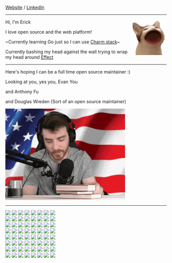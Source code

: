 [Website](https://ericc-ch.github.io) / [LinkedIn](https://www.linkedin.com/in/erick-christian-p)

---

<img src="./popcat.gif" align="right" >

Hi, I'm Erick

I love open source and the web platform!

~Currently learning Go just so I can use [Charm stack](https://charm.sh)~

Currently bashing my head against the wall trying to wrap my head around [Effect](https://effect.website)

---

Here's hoping I can be a full time open source maintainer :)

Looking at you, yes you, Evan You

and Anthony Fu

and Douglas Wreden (Sort of an open source maintainer)

![DougDoug Approved](./dougdoug-approved.gif)

---

<a href="https://github-place.val.run/paint?x=0&y=0"><img src="https://github-place.val.run/pixel?x=0&y=0" width="40px"></a>
<a href="https://github-place.val.run/paint?x=1&y=0"><img src="https://github-place.val.run/pixel?x=1&y=0" width="40px"></a>
<a href="https://github-place.val.run/paint?x=2&y=0"><img src="https://github-place.val.run/pixel?x=2&y=0" width="40px"></a>
<a href="https://github-place.val.run/paint?x=3&y=0"><img src="https://github-place.val.run/pixel?x=3&y=0" width="40px"></a>
<a href="https://github-place.val.run/paint?x=4&y=0"><img src="https://github-place.val.run/pixel?x=4&y=0" width="40px"></a>
<a href="https://github-place.val.run/paint?x=5&y=0"><img src="https://github-place.val.run/pixel?x=5&y=0" width="40px"></a>
<a href="https://github-place.val.run/paint?x=6&y=0"><img src="https://github-place.val.run/pixel?x=6&y=0" width="40px"></a>
<a href="https://github-place.val.run/paint?x=7&y=0"><img src="https://github-place.val.run/pixel?x=7&y=0" width="40px"></a>
<br>
<a href="https://github-place.val.run/paint?x=0&y=1"><img src="https://github-place.val.run/pixel?x=0&y=1" width="40px"></a>
<a href="https://github-place.val.run/paint?x=1&y=1"><img src="https://github-place.val.run/pixel?x=1&y=1" width="40px"></a>
<a href="https://github-place.val.run/paint?x=2&y=1"><img src="https://github-place.val.run/pixel?x=2&y=1" width="40px"></a>
<a href="https://github-place.val.run/paint?x=3&y=1"><img src="https://github-place.val.run/pixel?x=3&y=1" width="40px"></a>
<a href="https://github-place.val.run/paint?x=4&y=1"><img src="https://github-place.val.run/pixel?x=4&y=1" width="40px"></a>
<a href="https://github-place.val.run/paint?x=5&y=1"><img src="https://github-place.val.run/pixel?x=5&y=1" width="40px"></a>
<a href="https://github-place.val.run/paint?x=6&y=1"><img src="https://github-place.val.run/pixel?x=6&y=1" width="40px"></a>
<a href="https://github-place.val.run/paint?x=7&y=1"><img src="https://github-place.val.run/pixel?x=7&y=1" width="40px"></a>
<br>
<a href="https://github-place.val.run/paint?x=0&y=2"><img src="https://github-place.val.run/pixel?x=0&y=2" width="40px"></a>
<a href="https://github-place.val.run/paint?x=1&y=2"><img src="https://github-place.val.run/pixel?x=1&y=2" width="40px"></a>
<a href="https://github-place.val.run/paint?x=2&y=2"><img src="https://github-place.val.run/pixel?x=2&y=2" width="40px"></a>
<a href="https://github-place.val.run/paint?x=3&y=2"><img src="https://github-place.val.run/pixel?x=3&y=2" width="40px"></a>
<a href="https://github-place.val.run/paint?x=4&y=2"><img src="https://github-place.val.run/pixel?x=4&y=2" width="40px"></a>
<a href="https://github-place.val.run/paint?x=5&y=2"><img src="https://github-place.val.run/pixel?x=5&y=2" width="40px"></a>
<a href="https://github-place.val.run/paint?x=6&y=2"><img src="https://github-place.val.run/pixel?x=6&y=2" width="40px"></a>
<a href="https://github-place.val.run/paint?x=7&y=2"><img src="https://github-place.val.run/pixel?x=7&y=2" width="40px"></a>
<br>
<a href="https://github-place.val.run/paint?x=0&y=3"><img src="https://github-place.val.run/pixel?x=0&y=3" width="40px"></a>
<a href="https://github-place.val.run/paint?x=1&y=3"><img src="https://github-place.val.run/pixel?x=1&y=3" width="40px"></a>
<a href="https://github-place.val.run/paint?x=2&y=3"><img src="https://github-place.val.run/pixel?x=2&y=3" width="40px"></a>
<a href="https://github-place.val.run/paint?x=3&y=3"><img src="https://github-place.val.run/pixel?x=3&y=3" width="40px"></a>
<a href="https://github-place.val.run/paint?x=4&y=3"><img src="https://github-place.val.run/pixel?x=4&y=3" width="40px"></a>
<a href="https://github-place.val.run/paint?x=5&y=3"><img src="https://github-place.val.run/pixel?x=5&y=3" width="40px"></a>
<a href="https://github-place.val.run/paint?x=6&y=3"><img src="https://github-place.val.run/pixel?x=6&y=3" width="40px"></a>
<a href="https://github-place.val.run/paint?x=7&y=3"><img src="https://github-place.val.run/pixel?x=7&y=3" width="40px"></a>
<br>
<a href="https://github-place.val.run/paint?x=0&y=4"><img src="https://github-place.val.run/pixel?x=0&y=4" width="40px"></a>
<a href="https://github-place.val.run/paint?x=1&y=4"><img src="https://github-place.val.run/pixel?x=1&y=4" width="40px"></a>
<a href="https://github-place.val.run/paint?x=2&y=4"><img src="https://github-place.val.run/pixel?x=2&y=4" width="40px"></a>
<a href="https://github-place.val.run/paint?x=3&y=4"><img src="https://github-place.val.run/pixel?x=3&y=4" width="40px"></a>
<a href="https://github-place.val.run/paint?x=4&y=4"><img src="https://github-place.val.run/pixel?x=4&y=4" width="40px"></a>
<a href="https://github-place.val.run/paint?x=5&y=4"><img src="https://github-place.val.run/pixel?x=5&y=4" width="40px"></a>
<a href="https://github-place.val.run/paint?x=6&y=4"><img src="https://github-place.val.run/pixel?x=6&y=4" width="40px"></a>
<a href="https://github-place.val.run/paint?x=7&y=4"><img src="https://github-place.val.run/pixel?x=7&y=4" width="40px"></a>
<br>
<a href="https://github-place.val.run/paint?x=0&y=5"><img src="https://github-place.val.run/pixel?x=0&y=5" width="40px"></a>
<a href="https://github-place.val.run/paint?x=1&y=5"><img src="https://github-place.val.run/pixel?x=1&y=5" width="40px"></a>
<a href="https://github-place.val.run/paint?x=2&y=5"><img src="https://github-place.val.run/pixel?x=2&y=5" width="40px"></a>
<a href="https://github-place.val.run/paint?x=3&y=5"><img src="https://github-place.val.run/pixel?x=3&y=5" width="40px"></a>
<a href="https://github-place.val.run/paint?x=4&y=5"><img src="https://github-place.val.run/pixel?x=4&y=5" width="40px"></a>
<a href="https://github-place.val.run/paint?x=5&y=5"><img src="https://github-place.val.run/pixel?x=5&y=5" width="40px"></a>
<a href="https://github-place.val.run/paint?x=6&y=5"><img src="https://github-place.val.run/pixel?x=6&y=5" width="40px"></a>
<a href="https://github-place.val.run/paint?x=7&y=5"><img src="https://github-place.val.run/pixel?x=7&y=5" width="40px"></a>
<br>
<a href="https://github-place.val.run/paint?x=0&y=6"><img src="https://github-place.val.run/pixel?x=0&y=6" width="40px"></a>
<a href="https://github-place.val.run/paint?x=1&y=6"><img src="https://github-place.val.run/pixel?x=1&y=6" width="40px"></a>
<a href="https://github-place.val.run/paint?x=2&y=6"><img src="https://github-place.val.run/pixel?x=2&y=6" width="40px"></a>
<a href="https://github-place.val.run/paint?x=3&y=6"><img src="https://github-place.val.run/pixel?x=3&y=6" width="40px"></a>
<a href="https://github-place.val.run/paint?x=4&y=6"><img src="https://github-place.val.run/pixel?x=4&y=6" width="40px"></a>
<a href="https://github-place.val.run/paint?x=5&y=6"><img src="https://github-place.val.run/pixel?x=5&y=6" width="40px"></a>
<a href="https://github-place.val.run/paint?x=6&y=6"><img src="https://github-place.val.run/pixel?x=6&y=6" width="40px"></a>
<a href="https://github-place.val.run/paint?x=7&y=6"><img src="https://github-place.val.run/pixel?x=7&y=6" width="40px"></a>
<br>
<a href="https://github-place.val.run/paint?x=0&y=7"><img src="https://github-place.val.run/pixel?x=0&y=7" width="40px"></a>
<a href="https://github-place.val.run/paint?x=1&y=7"><img src="https://github-place.val.run/pixel?x=1&y=7" width="40px"></a>
<a href="https://github-place.val.run/paint?x=2&y=7"><img src="https://github-place.val.run/pixel?x=2&y=7" width="40px"></a>
<a href="https://github-place.val.run/paint?x=3&y=7"><img src="https://github-place.val.run/pixel?x=3&y=7" width="40px"></a>
<a href="https://github-place.val.run/paint?x=4&y=7"><img src="https://github-place.val.run/pixel?x=4&y=7" width="40px"></a>
<a href="https://github-place.val.run/paint?x=5&y=7"><img src="https://github-place.val.run/pixel?x=5&y=7" width="40px"></a>
<a href="https://github-place.val.run/paint?x=6&y=7"><img src="https://github-place.val.run/pixel?x=6&y=7" width="40px"></a>
<a href="https://github-place.val.run/paint?x=7&y=7"><img src="https://github-place.val.run/pixel?x=7&y=7" width="40px"></a>
<br>
